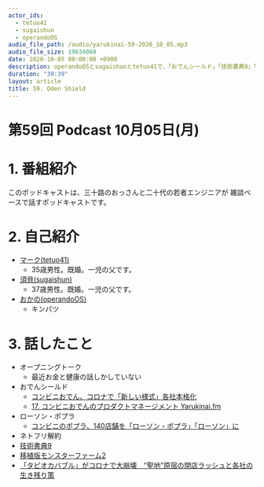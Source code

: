 ```yaml
---
actor_ids:
  - tetuo41
  - sugaishun
  - operandoOS
audio_file_path: /audio/yarukinai-59-2020_10_05.mp3
audio_file_size: 19034069
date: 2020-10-05 00:00:00 +0900
description: operandoOSとsugaishunとtetuo41で、「おでんシールド」「技術書典9」「モンスターファーム2」について話しました。
duration: "39:39"
layout: article
title: 59. Oden Shield
---
```


# 第59回 Podcast 10月05日(月)

# 1. 番組紹介
  このポッドキャストは、三十路のおっさんと二十代の若者エンジニアが
  雑談ベースで話すポッドキャストです。

# 2. 自己紹介
- [マーク(tetuo41)](https://twitter.com/tetuo41)
  - 35歳男性。既婚。一児の父です。
- [須貝(sugaishun)](https://twitter.com/sugaishun)
  - 37歳男性。既婚。一児の父です。
- [おかの(operandoOS)](https://twitter.com/operandoOS)
  - キンパツ

# 3. 話したこと
- オープニングトーク
  - 最近お金と健康の話しかしていない
- おでんシールド
  - [コンビニおでん、コロナで「新しい様式」各社本格化](https://www.nikkansports.com/general/nikkan/news/202009170000748.html)
  - [17. コンビニおでんのプロダクトマネージメント Yarukinai.fm](https://yarukinai.fm/episode/17)
- ローソン・ポプラ
  - [コンビニのポプラ、140店舗を「ローソン・ポプラ」「ローソン」に](https://maonline.jp/articles/tsr0277-poplar-cvs)
- ネトフリ解約
- [技術書典9](https://techbookfest.org/event/tbf09)
- [移植版モンスターファーム2](https://www.gamecity.ne.jp/mf2/)
- [「タピオカバブル」がコロナで大崩壊　“聖地”原宿の閉店ラッシュと各社の生き残り策](https://news.yahoo.co.jp/articles/05e9e942a775263d2d74d3042246f501a73d8e9f)
